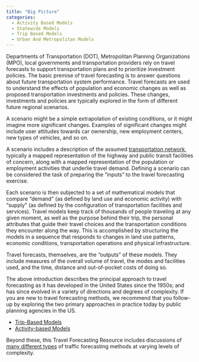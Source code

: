 ```yaml
---
title: "Big Picture"
categories:
  - Activity Based Models
  - Statewide Models
  - Trip Based Models
  - Urban And Metropolitan Models
---
```


Departments of Transportation (DOT), Metropolitan Planning Organizations (MPO), local governments and transportation providers rely on travel forecasts to support transportation plans and to prioritize investment policies.
The basic premise of travel forecasting is to answer questions about future transportation system performance. Travel forecasts are used to understand the effects of population and economic changes as well as proposed transportation investments and policies. These changes, investments and policies are typically explored in the form of different future regional scenarios.

A scenario might be a simple extrapolation of existing conditions, or it might imagine more significant changes. Examples of significant changes might include user attitudes towards car ownership, new employment centers, new types of vehicles, and so on.

A scenario includes a description of the assumed [transportation network](Transportation_Networks), typically a mapped representation of the highway and public transit facilities of concern, along with a mapped representation of the population or employment activities that underlie travel demand. Defining a scenario can be considered the task of preparing the “inputs” to the travel forecasting exercise.

Each scenario is then subjected to a set of mathematical models that compare “demand” (as defined by land use and economic activity) with “supply” (as defined by the configuration of transportation facilities and services). Travel models keep track of thousands of people traveling at any given moment, as well as the purpose behind their trip, the personal attributes that guide their travel choices and the transportation conditions they encounter along the way. This is accomplished by structuring the models in a sequence that responds to changes in land use patterns, economic conditions, transportation operations and physical infrastructure.

Travel forecasts, themselves, are the “outputs” of these models. They include measures of the overall volume of travel, the modes and facilities used, and the time, distance and out-of-pocket costs of doing so.

The above introduction describes the principal approach to travel forecasting as it has developed in the United States since the 1950s; and has since evolved in a variety of directions and degrees of complexity. If you are new to travel forecasting methods, we recommend that you follow-up by exploring the two primary approaches in practice today by public planning agencies in the US.

- [Trip-Based Models](Trip_Based_Models)
- [Activity-based Models](Activity_Based_Models)

Beyond these, this Travel Forecasting Resource includes discussions of [many different types](Topic_Circles) of traffic forecasting methods at varying levels of complexity.
